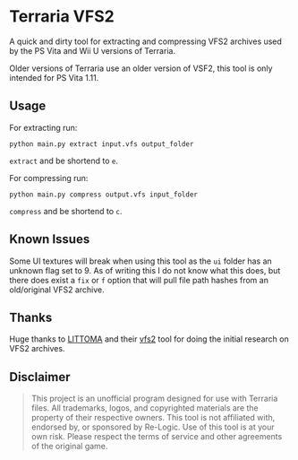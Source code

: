 # Terraria VFS2
A quick and dirty tool for extracting and compressing VFS2 archives used by the PS Vita and Wii U versions of Terraria.

Older versions of Terraria use an older version of VSF2, this tool is only intended for PS Vita 1.11.

## Usage
For extracting run:
```shell
python main.py extract input.vfs output_folder
```
`extract` and be shortend to `e`.

For compressing run:
```shell
python main.py compress output.vfs input_folder
```
`compress` and be shortend to `c`.

## Known Issues
Some UI textures will break when using this tool as the `ui` folder has an unknown flag set to 9. As of writing this I do not know what this does, but there does exist a `fix` or `f` option that will pull file path hashes from an old/original VFS2 archive.

## Thanks
Huge thanks to [LITTOMA](https://github.com/LITTOMA) and their [vfs2](https://github.com/LITTOMA/vfs2) tool for doing the initial research on VFS2 archives.

## Disclaimer
>This project is an unofficial program designed for use with Terraria files.
>All trademarks, logos, and copyrighted materials are the property of their respective owners.
>This tool is not affiliated with, endorsed by, or sponsored by Re-Logic.
>Use of this tool is at your own risk. Please respect the terms of service and other agreements of the original game.

